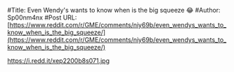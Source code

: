 #Title: Even Wendy's wants to know when is the big squeeze 😂
#Author: Sp00nm4nx
#Post URL: [https://www.reddit.com/r/GME/comments/niy69b/even_wendys_wants_to_know_when_is_the_big_squeeze/](https://www.reddit.com/r/GME/comments/niy69b/even_wendys_wants_to_know_when_is_the_big_squeeze/)


https://i.redd.it/xep2200b8s071.jpg